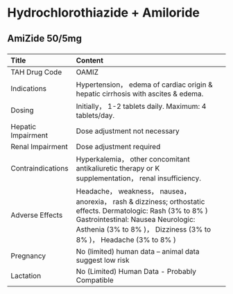 # Hydrochlorothiazide + Amiloride

## AmiZide 50/5mg

##### 

| Title              | Content                                                                                                                                                                                                                  |
|:-------------------|:-------------------------------------------------------------------------------------------------------------------------------------------------------------------------------------------------------------------------|
| TAH Drug Code      | OAMIZ                                                                                                                                                                                                                    |
| Indications        | Hypertension， edema of cardiac origin & hepatic cirrhosis with ascites & edema.                                                                                                                                         |
| Dosing             | Initially， 1-2 tablets daily. Maximum: 4 tablets/day.                                                                                                                                                                   |
| Hepatic Impairment | Dose adjustment not necessary                                                                                                                                                                                            |
| Renal Impairment   | Dose adjustment required                                                                                                                                                                                                 |
| Contraindications  | Hyperkalemia， other concomitant antikaliuretic therapy or K supplementation， renal insufficiency.                                                                                                                      |
| Adverse Effects    | Headache， weakness， nausea， anorexia， rash & dizziness; orthostatic effects. Dermatologic: Rash (3% to 8% ) Gastrointestinal: Nausea Neurologic: Asthenia (3% to 8% )， Dizziness (3% to 8% )， Headache (3% to 8% ) |
| Pregnancy          | No (limited) human data – animal data suggest low risk                                                                                                                                                                   |
| Lactation          | No (Limited) Human Data - Probably Compatible                                                                                                                                                                            |

